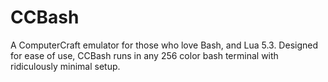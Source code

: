 # CCBash

A ComputerCraft emulator for those who love Bash, and Lua 5.3. Designed for ease of use, CCBash runs in any 256 color bash terminal with ridiculously minimal setup.

